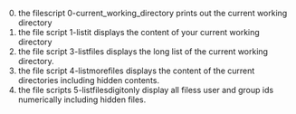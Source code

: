 0. the filescript 0-current_working_directory prints out the current working directory
2. the file script 1-listit displays the content of your current working directory
3. the file script 3-listfiles displays the long list of the current working directory.
4. the file script 4-listmorefiles displays the content of the current directories including hidden contents.
5. the file scripts 5-listfilesdigitonly display all filess user and group ids numerically including hidden files.
